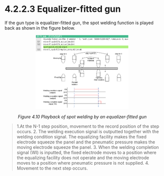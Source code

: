 ﻿# 4.2.2.3 Equalizer-fitted gun

If the gun type is equalizer-fitted gun, the spot welding function is played back as shown in the figure below.

<p align="center">
 <img src="../../../_assets/image_82_eng.png" width="60%"></img>
 <em><p align="center">Figure 4.10 Playback of spot welding by an equalizer-fitted gun</p></em>
</p>

>1.At the N-1 step position, movement to the record position of the step occurs.
>2. The welding execution signal is outputted together with the welding condition signal. The equalizing facility makes the fixed electrode squeeze the panel and the pneumatic pressure makes the moving electrode squeeze the panel.
>3. When the welding completion signal (WI) is inputted, the fixed electrode moves to a position where the equalizing facility does not operate and the moving electrode moves to a position where pneumatic pressure is not supplied.
>4. Movement to the next step occurs.